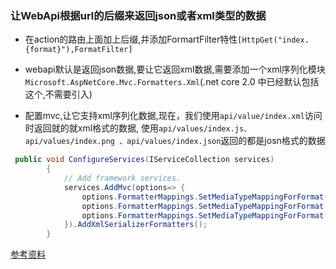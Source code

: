 ﻿### 让WebApi根据url的后缀来返回json或者xml类型的数据

+ 在action的路由上面加上后缀,并添加FormartFilter特性`[HttpGet("index.{format}"),FormatFilter]`

+ webapi默认是返回json数据,要让它返回xml数据,需要添加一个xml序列化模块`Microsoft.AspNetCore.Mvc.Formatters.Xml`(.net core 2.0 中已经默认包括这个,不需要引入)

+ 配置mvc,让它支持xml序列化数据,现在，我们使用`api/value/index.xml`访问时返回就的就xml格式的数据, 使用`api/values/index.js、api/values/index.png 、api/values/index.json`返回的都是josn格式的数据 

```csharp
 public void ConfigureServices(IServiceCollection services)
        {
            // Add framework services.
            services.AddMvc(options=> {
                options.FormatterMappings.SetMediaTypeMappingForFormat("xml", MediaTypeHeaderValue.Parse("application/xml"));
                options.FormatterMappings.SetMediaTypeMappingForFormat("js", MediaTypeHeaderValue.Parse("application/json"));
                options.FormatterMappings.SetMediaTypeMappingForFormat("png", MediaTypeHeaderValue.Parse("application/json"));
            }).AddXmlSerializerFormatters();
        }
```

[参考资料](https://andrewlock.net/formatting-response-data-as-xml-or-json-based-on-the-url-in-asp-net-core/?utm_source=Andrew+Lock+Signup+Form&utm_campaign=2f59efe790-RSS_EMAIL_CAMPAIGN&utm_medium=email&utm_term=0_68dced5cb4-2f59efe790-194737841)